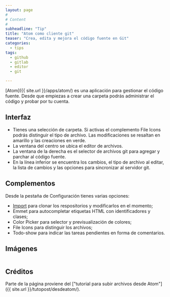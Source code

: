 ```yaml
---
layout: page
#
# Content
#
subheadline: "Tip"
title: "Atom como cliente git"
teaser: "Crea, edita y mejora el código fuente en Git"
categories:
  - tips
tags:
  - github
  - gitlab
  - editor
  - git

---
```


[Atom]({{ site.url }}/apps/atom/) es una aplicación para gestionar el código fuente. Desde que empiezas a crear una carpeta podrás administrar el código y probar por tu cuenta.

## Interfaz

* Tienes una selección de carpeta. Si activas el complemento File Icons podrás distinguir el tipo de archivo. Las modificaciones se resaltan en amarillo y las creaciones en verde.
* La ventana del centro se ubica el editor de archivos.
* La ventana de la derecha es el selector de archivos git para agregar y parchar al código fuente.
* En la línea inferior se encuentra los cambios, el tipo de archivo al editar, la lista de cambios y las opciones para sincronizar al servidor git.

## Complementos
Desde la pestaña de Configuración tienes varias opciones:

* [Import](https://atom.io/packages/import) para clonar los respositorios y modificarlos en el momento;
* Emmet para autocompletar etiquetas HTML con identificadores y clases;
* Color Picker para selector y previsualización de colores;
* File Icons para distinguir los archivos;
* Todo-show para indicar las tareas pendientes en forma de comentarios.

## Imágenes
<div class="row">
    <div class="medium-12 columns t30">
    <img src="{{ site.urlimg }}atom.png" alt="">
    </div><!-- /.medium-4.columns -->
</div>
<div class="row">
    <div class="medium-12 columns t30">
    <img src="{{ site.urlimg }}atomdiff.png" alt="">
    </div><!-- /.medium-4.columns -->
</div>
<div class="row">
    <div class="medium-12 columns t30">
    <img src="{{ site.urlimg }}import.png" alt="">
    </div><!-- /.medium-4.columns -->
</div>

## Créditos
Parte de la página proviene del ["tutorial para subir archivos desde Atom"]({{ site.url }}/tutopost/desdeatom/).
